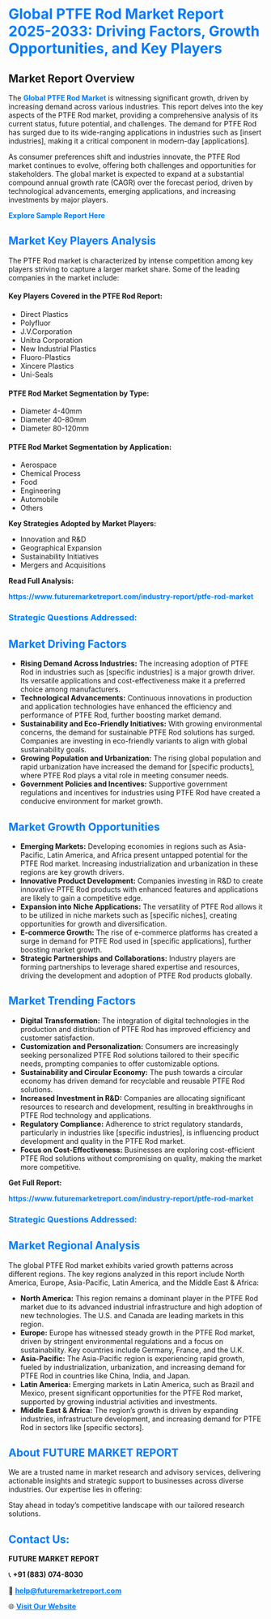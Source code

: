 <h1 style="color: #007BFF;">Global PTFE Rod Market Report 2025-2033: Driving Factors, Growth Opportunities, and Key Players</h1>

<section id="overview">
<h2>Market Report Overview</h2>
<p>The <a href="https://www.futuremarketreport.com/industry-report/ptfe-rod-market" style="color: #007BFF; text-decoration: none;"><strong>Global PTFE Rod Market</strong></a> is witnessing significant growth, driven by increasing demand across various industries. This report delves into the key aspects of the PTFE Rod market, providing a comprehensive analysis of its current status, future potential, and challenges. The demand for PTFE Rod has surged due to its wide-ranging applications in industries such as [insert industries], making it a critical component in modern-day [applications].</p>
<p>As consumer preferences shift and industries innovate, the PTFE Rod market continues to evolve, offering both challenges and opportunities for stakeholders. The global market is expected to expand at a substantial compound annual growth rate (CAGR) over the forecast period, driven by technological advancements, emerging applications, and increasing investments by major players.</p>
</section>

<section id="overview">
<p><a href="https://www.futuremarketreport.com/request-sample/reportId=61364" style="color: #007BFF; text-decoration: none;"><strong>Explore Sample Report Here</strong></a></p>
</section>

<section id="key-players">
<h2 style="color: #007BFF;">Market Key Players Analysis</h2>
<p>The PTFE Rod market is characterized by intense competition among key players striving to capture a larger market share. Some of the leading companies in the market include:</p>
<h4>Key Players Covered in the PTFE Rod Report:</h4>
<ul><li>Direct Plastics</li><li>Polyfluor</li><li>J.V.Corporation</li><li>Unitra Corporation</li><li>New Industrial Plastics</li><li>Fluoro-Plastics</li><li>Xincere Plastics</li><li>Uni-Seals</li></ul>
<h4>PTFE Rod Market Segmentation by Type:</h4>
<ul><li>Diameter 4-40mm</li><li>Diameter 40-80mm</li><li>Diameter 80-120mm</li></ul>

<h4>PTFE Rod Market Segmentation by Application:</h4>
<ul><li>Aerospace</li><li>Chemical Process</li><li>Food</li><li>Engineering</li><li>Automobile</li><li>Others</li></ul>
<p><strong>Key Strategies Adopted by Market Players:</strong></p>
<ul>
<li>Innovation and R&D</li>
<li>Geographical Expansion</li>
<li>Sustainability Initiatives</li>
<li>Mergers and Acquisitions</li>
</ul>
</section>

<section>
<p><strong>Read Full Analysis: </strong></p><a href="https://www.futuremarketreport.com/industry-report/ptfe-rod-market" style="color: #007BFF; text-decoration: none;"><strong>https://www.futuremarketreport.com/industry-report/ptfe-rod-market</strong></a>
<h3 style="color: #007BFF;">Strategic Questions Addressed:</h3>
</section>

<section id="driving-factors">
<h2 style="color: #007BFF;">Market Driving Factors</h2>
<ul>
<li><strong>Rising Demand Across Industries:</strong> The increasing adoption of PTFE Rod in industries such as [specific industries] is a major growth driver. Its versatile applications and cost-effectiveness make it a preferred choice among manufacturers.</li>
<li><strong>Technological Advancements:</strong> Continuous innovations in production and application technologies have enhanced the efficiency and performance of PTFE Rod, further boosting market demand.</li>
<li><strong>Sustainability and Eco-Friendly Initiatives:</strong> With growing environmental concerns, the demand for sustainable PTFE Rod solutions has surged. Companies are investing in eco-friendly variants to align with global sustainability goals.</li>
<li><strong>Growing Population and Urbanization:</strong> The rising global population and rapid urbanization have increased the demand for [specific products], where PTFE Rod plays a vital role in meeting consumer needs.</li>
<li><strong>Government Policies and Incentives:</strong> Supportive government regulations and incentives for industries using PTFE Rod have created a conducive environment for market growth.</li>
</ul>
</section>

<section id="growth-opportunities">
<h2 style="color: #007BFF;">Market Growth Opportunities</h2>
<ul>
<li><strong>Emerging Markets:</strong> Developing economies in regions such as Asia-Pacific, Latin America, and Africa present untapped potential for the PTFE Rod market. Increasing industrialization and urbanization in these regions are key growth drivers.</li>
<li><strong>Innovative Product Development:</strong> Companies investing in R&D to create innovative PTFE Rod products with enhanced features and applications are likely to gain a competitive edge.</li>
<li><strong>Expansion into Niche Applications:</strong> The versatility of PTFE Rod allows it to be utilized in niche markets such as [specific niches], creating opportunities for growth and diversification.</li>
<li><strong>E-commerce Growth:</strong> The rise of e-commerce platforms has created a surge in demand for PTFE Rod used in [specific applications], further boosting market growth.</li>
<li><strong>Strategic Partnerships and Collaborations:</strong> Industry players are forming partnerships to leverage shared expertise and resources, driving the development and adoption of PTFE Rod products globally.</li>
</ul>
</section>

<section id="trending-factors">
<h2 style="color: #007BFF;">Market Trending Factors</h2>
<ul>
<li><strong>Digital Transformation:</strong> The integration of digital technologies in the production and distribution of PTFE Rod has improved efficiency and customer satisfaction.</li>
<li><strong>Customization and Personalization:</strong> Consumers are increasingly seeking personalized PTFE Rod solutions tailored to their specific needs, prompting companies to offer customizable options.</li>
<li><strong>Sustainability and Circular Economy:</strong> The push towards a circular economy has driven demand for recyclable and reusable PTFE Rod solutions.</li>
<li><strong>Increased Investment in R&D:</strong> Companies are allocating significant resources to research and development, resulting in breakthroughs in PTFE Rod technology and applications.</li>
<li><strong>Regulatory Compliance:</strong> Adherence to strict regulatory standards, particularly in industries like [specific industries], is influencing product development and quality in the PTFE Rod market.</li>
<li><strong>Focus on Cost-Effectiveness:</strong> Businesses are exploring cost-efficient PTFE Rod solutions without compromising on quality, making the market more competitive.</li>
</ul>
</section>

<section>
<p><strong>Get Full Report: </strong></p><a href="https://www.futuremarketreport.com/industry-report/ptfe-rod-market" style="color: #007BFF; text-decoration: none;"><strong>https://www.futuremarketreport.com/industry-report/ptfe-rod-market</strong></a>
<h3 style="color: #007BFF;">Strategic Questions Addressed:</h3>
</section>


<section id="regional-analysis">
<h2 style="color: #007BFF;">Market Regional Analysis</h2>
<p>The global PTFE Rod market exhibits varied growth patterns across different regions. The key regions analyzed in this report include North America, Europe, Asia-Pacific, Latin America, and the Middle East & Africa:</p>
<ul>
<li><strong>North America:</strong> This region remains a dominant player in the PTFE Rod market due to its advanced industrial infrastructure and high adoption of new technologies. The U.S. and Canada are leading markets in this region.</li>
<li><strong>Europe:</strong> Europe has witnessed steady growth in the PTFE Rod market, driven by stringent environmental regulations and a focus on sustainability. Key countries include Germany, France, and the U.K.</li>
<li><strong>Asia-Pacific:</strong> The Asia-Pacific region is experiencing rapid growth, fueled by industrialization, urbanization, and increasing demand for PTFE Rod in countries like China, India, and Japan.</li>
<li><strong>Latin America:</strong> Emerging markets in Latin America, such as Brazil and Mexico, present significant opportunities for the PTFE Rod market, supported by growing industrial activities and investments.</li>
<li><strong>Middle East & Africa:</strong> The region’s growth is driven by expanding industries, infrastructure development, and increasing demand for PTFE Rod in sectors like [specific sectors].</li>
</ul>
</section>

<footer>
<h2 style="color: #007BFF;">About FUTURE MARKET REPORT</h2>
<p>We are a trusted name in market research and advisory services, delivering actionable insights and strategic support to businesses across diverse industries. Our expertise lies in offering:</p>

<p>Stay ahead in today’s competitive landscape with our tailored research solutions.</p>

<h2 style="color: #007BFF;">Contact Us:</h2>
<p><strong>FUTURE MARKET REPORT</strong></p>
<p>📞 <strong>+91 (883) 074-8030</strong></p>
<p>📧 <strong><a href="mailto:help@futuremarketreport.com" style="color: #007BFF;">help@futuremarketreport.com</a></strong></p>
<p>🌐 <strong><a href="https://www.futuremarketreport.com/" style="color: #007BFF;">Visit Our Website</a></strong></p>
</footer>